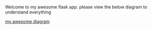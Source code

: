 Welcome to my awesome flask app. please view the below diagram to understand everything

[my awesome diagram](/myflaskapp.png?raw=true)